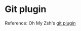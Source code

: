# Git plugin

Reference: Oh My Zsh's [git plugin](https://github.com/ohmyzsh/ohmyzsh/tree/master/plugins/git)
